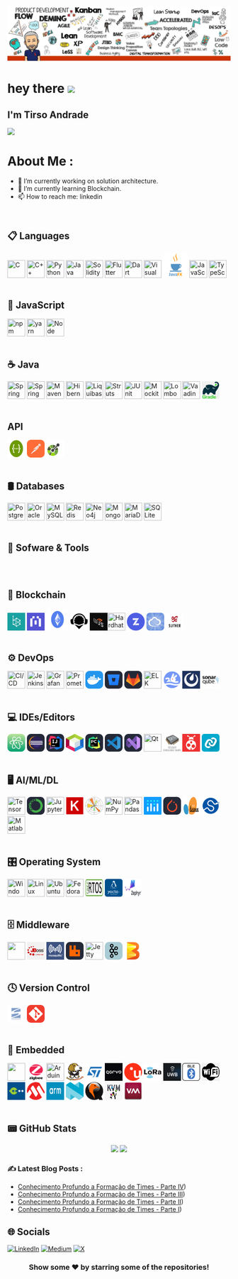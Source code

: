 ![image](https://github.com/gafawork/gafawork/blob/main/whitebox_gafawork.png)


<h1>
  hey there
  <img src="https://media.giphy.com/media/hvRJCLFzcasrR4ia7z/giphy.gif" width="30px"/>
</h1>

## I'm Tirso Andrade</h1>


![](https://komarev.com/ghpvc/?username=your-github-gafawork&style=for-the-badge)

# About Me :

- 🔭 I’m currently working on solution architecture.
- 🌱 I’m currently learning Blockchain.
- 📫 How to reach me: linkedin
<br>


## 📋 Languages
<img loading="lazy" src="https://user-images.githubusercontent.com/25181517/192106070-46255bcf-65e6-4c6b-a296-bf8d0d8fb2a7.png" width="40" height="40" title="C"/> <img loading="lazy" src="https://user-images.githubusercontent.com/25181517/192106073-90fffafe-3562-4ff9-a37e-c77a2da0ff58.png" width="40" height="40" title="C++"/> <img loading="lazy" src="https://user-images.githubusercontent.com/25181517/183423507-c056a6f9-1ba8-4312-a350-19bcbc5a8697.png" width="40" height="40" title="Python"/> <img loading="lazy" src="https://user-images.githubusercontent.com/25181517/117201156-9a724800-adec-11eb-9a9d-3cd0f67da4bc.png" width="40" height="40" title="Java"/> <img loading="lazy" src="https://cdn.jsdelivr.net/gh/devicons/devicon@latest/icons/solidity/solidity-original.svg" width="40" height="40" title="Solidity"/> <img loading="lazy" src="https://cdn.jsdelivr.net/gh/devicons/devicon@latest/icons/flutter/flutter-original.svg"  width="40" height="40" title="Flutter"/> <img loading="lazy" src="https://cdn.jsdelivr.net/gh/devicons/devicon@latest/icons/dart/dart-original-wordmark.svg"  width="40" height="40" title="Dart"/> <img loading="lazy" src="https://cdn.jsdelivr.net/gh/devicons/devicon@latest/icons/visualbasic/visualbasic-original.svg" width="40" height="40" title="Visual Basic"/> <img loading="lazy" src="https://github.com/gafawork/gafawork/blob/e2e236088c45aa35a094f4e2ffeee5a53e4138e4/img/javafx.png" width="56" height="56" title="JavaFX"/> <img loading="lazy" src="https://user-images.githubusercontent.com/25181517/117447155-6a868a00-af3d-11eb-9cfe-245df15c9f3f.png" width="40" height="40" title="JavaScript"/>  <img loading="lazy" src="https://user-images.githubusercontent.com/25181517/183890598-19a0ac2d-e88a-4005-a8df-1ee36782fde1.png" width="40" height="40" title="TypeScript"/> 
<br><br>



## 📜 JavaScript
 <img loading="lazy" src="https://user-images.githubusercontent.com/25181517/121401671-49102800-c959-11eb-9f6f-74d49a5e1774.png" width="40" height="40" title="
npm"/> <img loading="lazy" src="https://user-images.githubusercontent.com/25181517/183049794-a3dfaddd-22ee-4ffe-b0b4-549ccd4879f9.png" width="40" height="40" title="yarn"/> <img loading="lazy" src="https://user-images.githubusercontent.com/25181517/183568594-85e280a7-0d7e-4d1a-9028-c8c2209e073c.png" width="40" height="40" title="Node"/>
<br><br>

## ☕ Java
<img loading="lazy" src="https://user-images.githubusercontent.com/25181517/117201470-f6d56780-adec-11eb-8f7c-e70e376cfd07.png" width="40" height="40" title="Spring" /> <img loading="lazy" src="https://user-images.githubusercontent.com/25181517/183891303-41f257f8-6b3d-487c-aa56-c497b880d0fb.png" width="40" height="40" title="Spring Boot" /> <img loading="lazy" src="https://user-images.githubusercontent.com/25181517/117207242-07d5a700-adf4-11eb-975e-be04e62b984b.png" width="40" height="40" title="Maven" /> <img loading="lazy" src="https://user-images.githubusercontent.com/25181517/117207493-49665200-adf4-11eb-808e-a9c0fcc2a0a0.png" width="40" height="40" title="Hibernate" /> <img loading="lazy" src="https://user-images.githubusercontent.com/25181517/183891673-32824908-bc5d-44f8-8f72-f0415822404a.png" width="40" height="40" title="Liquibase" /> <img loading="lazy" src="https://user-images.githubusercontent.com/25181517/117446983-2e532980-af3d-11eb-823a-db81096fa435.png" width="40" height="40" title="Struts" /> <img loading="lazy" src="https://user-images.githubusercontent.com/25181517/117533873-484d4480-afef-11eb-9fad-67c8605e3592.png" width="40" height="40" title="JUnit" /> <img loading="lazy" src="https://user-images.githubusercontent.com/25181517/183892181-ad32b69e-3603-418c-b8e7-99e976c2a784.png" width="40" height="40" title="Mockito" /> <img loading="lazy" src="https://user-images.githubusercontent.com/25181517/190229463-87fa862f-ccf0-48da-8023-940d287df610.png" width="40" height="40" title="Lombok"/> <img loading="lazy" src="https://user-images.githubusercontent.com/25181517/121259141-047c8200-c8b0-11eb-9fdf-a9484c59f8d7.png" width="40" height="40" title="Vaadin"/> <img loading="lazy" src="https://github.com/gafawork/gafawork/blob/b09401285c736e40f6ead7cd5b56e29333b74676/img/gradle.png" width="40" height="40" title="Gradle"/> 
<br><br>

## API
<img loading="lazy" src="https://github.com/gafawork/gafawork/blob/6c3dab1f3dafa121e79f7790d03618717347f3fb/img/swagger-logo.png" width="40" height="40" title="Swagger"/> <img loading="lazy" src="https://github.com/gafawork/gafawork/blob/8dcde4f8b628cb0e35965e1598ff33b364f8b372/img/Postman.svg" width="40" height="40" title="Postman"/>
<img loading="lazy" src="https://github.com/gafawork/gafawork/blob/f17bf43f57aa883de8c29274b6512788bf608324/img/openapi-1.svg" width="40" height="40" title="Openapi"/>
<br><br>


## 🛢️ Databases
<img loading="lazy" src="https://user-images.githubusercontent.com/25181517/117208740-bfb78400-adf5-11eb-97bb-09072b6bedfc.png" width="40" height="40" title="PostgreSQL"/> <img loading="lazy" src="https://user-images.githubusercontent.com/25181517/117208736-bdedc080-adf5-11eb-912f-61c7d43705f6.png" width="40" height="40" title="Oracle"/> <img loading="lazy" src="https://user-images.githubusercontent.com/25181517/183896128-ec99105a-ec1a-4d85-b08b-1aa1620b2046.png" width="40" height="40" title="
MySQL"/> <img loading="lazy" src="https://user-images.githubusercontent.com/25181517/182884894-d3fa6ee0-f2b4-4960-9961-64740f533f2a.png" width="40" height="40" title="Redis"/> <img loading="lazy" src="https://user-images.githubusercontent.com/25181517/182884027-02cf00e4-6ac5-49a8-816d-3287a26bc5b4.png" width="40" height="40" title="Neo4j"/> <img loading="lazy" src="https://user-images.githubusercontent.com/25181517/182884177-d48a8579-2cd0-447a-b9a6-ffc7cb02560e.png" width="40" height="40" title="MongoDB"/> <img loading="lazy" src="https://github.com/marwin1991/profile-technology-icons/assets/136815194/3c698a4f-84e4-4849-a900-476b14311634" width="40" height="40" title="MariaDB"/> <img loading="lazy" src="https://github.com/marwin1991/profile-technology-icons/assets/136815194/82df4543-236b-4e45-9604-5434e3faab17" width="40" height="40" title="SQLite"/>
<br><br>


## 🧰 Sofware & Tools
<br><br>


## 🔗 Blockchain
<img loading="lazy" src="https://github.com/gafawork/gafawork/blob/425cb35c74b620155bb9bb78e885b5a889868f81/img/besu.jpg" width="40" height="40" title="Hyperledger Besu"/> <img loading="lazy" src="https://github.com/gafawork/gafawork/blob/0586b311b17cd9290721ea014edd04498a60d857/img/blockscout.jpg" width="40" height="40" title="Blockscout"/> <img loading="lazy" src="https://github.com/gafawork/gafawork/blob/2b88b2db8cbb45793f7a0517256f389587627778/img/ethereum3649.jpg" width="50" height="50" title="Ethereum"/>   <img loading="lazy" src="https://github.com/gafawork/gafawork/blob/e99dac54023cd5bd9ebb164b6ce0b2ddd294a0f9/img/remix.png" width="40" height="40" title="Remix"/> <img loading="lazy" src="https://github.com/gafawork/gafawork/blob/18cda141278d1bdde65c771e6629fbdc53771de6/img/web3js.jpg" width="40" height="40" title="Web3js"/><img loading="lazy" src="https://cdn.jsdelivr.net/gh/devicons/devicon@latest/icons/hardhat/hardhat-original.svg" width="40" height="40" title="Hardhat"/> 
 <img loading="lazy" src="https://github.com/gafawork/gafawork/blob/fb7669e4cad7e48700691efa4462323ecc8086f8/img/openzepelin.png" width="40" height="40" title="Openzepelin"/>  <img loading="lazy" src="https://github.com/gafawork/gafawork/blob/f4b37629c0dae757a4f08c80e91ccbc8cf3a6945/img/ether.png" width="40" height="40" title="Ether.js"/>  <img loading="lazy" src="https://github.com/gafawork/gafawork/blob/c59993a9d9ebb6e5447d8e7b6e6c436c76837c87/img/slither.png" width="40" height="40" title="Slither"/>
<br><br>
          
## ⚙️ DevOps
<img loading="lazy" src="https://user-images.githubusercontent.com/25181517/183868728-b2e11072-00a5-47e2-8a4e-4ebbb2b8c554.png" width="40" height="40" title="CI/CD"/> <img loading="lazy" src="https://user-images.githubusercontent.com/25181517/179090274-733373ef-3b59-4f28-9ecb-244bea700932.png" width="40" height="40" title="Jenkins"/> <img loading="lazy" src="https://user-images.githubusercontent.com/25181517/182534075-4962068b-4407-46c2-ac67-ddcb86af30cc.png" width="40" height="40" title=" Grafana"/> <img loading="lazy" src="https://user-images.githubusercontent.com/25181517/182534182-c510199a-7a4d-4084-96e3-e3db2251bbce.png" width="40" height="40" title="Prometheus"/> <img loading="lazy" src="https://github.com/gafawork/gafawork/blob/d61e10ac320451658b3863509e027c686c6e28f2/img/Docker.svg" width="40" height="40" title="Docker"/> <img loading="lazy" src="https://github.com/gafawork/gafawork/blob/b9ff5b9eb4cb919cb03ffdcc4eca4b6e55f9b3d4/img/BitBucket-Dark.svg" width="40" height="40" title="BitBucket"/> <img loading="lazy" src="https://github.com/gafawork/gafawork/blob/2c5fda65b310c1ed0b4c74fb90430492abeb73d7/img/GitLab-Dark.svg" width="40" height="40" title="Gitlab"/> <img loading="lazy" src="https://user-images.githubusercontent.com/25181517/183569191-f32cdf03-673f-4ae3-809b-3a8b376bb8a2.png" width="40" height="40" title="ELK"/> <img loading="lazy" src="https://github.com/gafawork/gafawork/blob/1c3d829ab550e3f74c8912da9a6705be09ddbf1b/img/devlake.png" width="40" height="40" title="DevLake"/> <img loading="lazy" src="https://github.com/gafawork/gafawork/blob/a6e39b8b0814318e64af9db73b9a2052dc0fbc97/img/Mattermost.jpg" width="40" height="40" title="Mattermost"/>  <img loading="lazy" src="https://github.com/gafawork/gafawork/blob/56c2139c6672a5346a20ca861210de302896c764/img/sonarqube-logo.png" width="40" height="40" title="SonarQube"/>
<br><br>

## 💻 IDEs/Editors
<img loading="lazy" src="https://github.com/gafawork/gafawork/blob/6164a8dd60ae29ab63887b9891153cb0661b097a/img/Atom.svg" width="40" height="40" title="Atom"/> <img loading="lazy" src="https://github.com/gafawork/gafawork/blob/9c3d714b27ec93fffd14bc717e168d929b9027b0/img/Eclipse-Dark.svg" width="40" height="40" title="Eclipse"/> <img loading="lazy" src="https://github.com/gafawork/gafawork/blob/8db64af324e5afba71df2a1040069b27669395b5/img/Idea-Dark.svg" width="40" height="40" title="IntelliJ"/> <img loading="lazy" src="https://github.com/gafawork/gafawork/blob/b83375126ee90e0ffbc0005df9f52ee4fa0c2cea/img/netbeans.png" width="40" height="40" title="Netbeans"/> <img loading="lazy" src="https://github.com/gafawork/gafawork/blob/60c080d66853c023296ed4f52e29fbe5aaf0c139/img/PyCharm-Dark.svg" width="40" height="40" title="PyCharm"/> <img loading="lazy" src="https://github.com/gafawork/gafawork/blob/77958cac8f4e9bc165fb16fdea4f158cca089159/img/VSCode-Dark.svg" width="40" height="40" title="VSCode"/> <img loading="lazy" src="https://github.com/gafawork/gafawork/blob/f5ffa8d22b35b135da733071e251fa49b7068e01/img/VisualStudio-Dark.svg" width="40" height="40" title="Visual Studio"/> <img loading="lazy" src="https://github.com/marwin1991/profile-technology-icons/assets/136815194/11e7dfe7-c1f6-483c-9d92-276f1fa9363b" width="40" height="40" title="Qt"/>  <img loading="lazy" src="https://github.com/gafawork/gafawork/blob/abe596e57462656f6e7fbcb23f2aa1b07b2d44ce/img/segger_studio.png" width="40" height="40" title="Segger Embedded Studio"/>  <img loading="lazy" src="https://github.com/gafawork/gafawork/blob/6f707a4ed10cacfb2b74a0b292a595055cdc7f50/img/atmel_studio.png" width="40" height="40" title="Atmel Studio"/>  <img loading="lazy" src="https://github.com/gafawork/gafawork/blob/b9009e433de694ea2e17ffde2c31f0e33caac739/img/nRF_Connect.png" width="40" height="40" title="nRF Connect"/>
<br><br>


## 🖥️ AI/ML/DL
<img loading="lazy" src="https://user-images.githubusercontent.com/25181517/223639822-2a01e63a-a7f9-4a39-8930-61431541bc06.png" width="40" height="40" title="TensorFlow"/>  <img loading="lazy" src="https://github.com/gafawork/gafawork/blob/3df73d094467aa955b57664141980fc75cf67077/img/Anaconda-Dark.svg" width="40" height="40" title="Anaconda"/> <img loading="lazy" src="https://user-images.githubusercontent.com/25181517/183914128-3fc88b4a-4ac1-40e6-9443-9a30182379b7.png" width="40" height="40" title="Jupyter Notebook"/> <img loading="lazy" src="https://github.com/gafawork/gafawork/blob/8281449eca6fb2b4a200c0169cd1f38e4583c9fb/img/keras.png" width="40" height="40" title="Jupyter Notebook"/>  <img loading="lazy" src="https://github.com/gafawork/gafawork/blob/e7af12cadd3a487853e7e13c75fae963133ab341/img/matplotlib.png" width="40" height="40" title="Matplotlib"/> <img loading="lazy" src="https://github.com/marwin1991/profile-technology-icons/assets/76012086/4ec200c2-acdf-4c42-b419-cd49cba3d09f" width="40" height="40" title="NumPy"/> <img loading="lazy" src="https://github.com/marwin1991/profile-technology-icons/assets/76012086/24b02d77-2f28-43c7-b5d6-e15e3395851b" width="40" height="40" title="Pandas"/>  <img loading="lazy" src="https://github.com/gafawork/gafawork/blob/c44726cdcc6c968d026dd7a546829fe6e6b45c3c/img/plotly.png" width="40" height="40" title="Plotly"/>  <img loading="lazy" src="https://github.com/gafawork/gafawork/blob/7d260e7ac7b4c50d8620cd711696fa6ae99e0a0d/img/PyTorch-Dark.svg" width="40" height="40" title="PyTorch"/>  <img loading="lazy" src="https://github.com/gafawork/gafawork/blob/b478d063293d6a3943a5e3bd539eae84e1488db6/img/scikit.png" width="40" height="40" title="scikit-learn"/>  <img loading="lazy" src="https://github.com/gafawork/gafawork/blob/cdfe220a699e963af94602ed8cdc6a7005a6d95c/img/scipy_logo300x300.png" width="40" height="40" title="scipy"/>     <img  loading="lazy" src="https://cdn.jsdelivr.net/gh/devicons/devicon@latest/icons/matlab/matlab-original.svg" width="40" height="40" title="Matlab"/>
<br><br>

## 🎛️ Operating System
 <img loading="lazy" src="https://user-images.githubusercontent.com/25181517/186884150-05e9ff6d-340e-4802-9533-2c3f02363ee3.png" width="40" height="40" title="Windows"/>  <img loading="lazy" src="https://github.com/marwin1991/profile-technology-icons/assets/76662862/2481dc48-be6b-4ebb-9e8c-3b957efe69fa" width="40" height="40" title="Linux"/>  <img loading="lazy" src="https://user-images.githubusercontent.com/25181517/186884153-99edc188-e4aa-4c84-91b0-e2df260ebc33.png" width="40" height="40" title="Ubuntu"/>
 <img loading="lazy" src="https://user-images.githubusercontent.com/25181517/186885787-4011a347-1f68-472c-bf8b-31ed1bb4f8ce.png" width="40" height="40" title="Fedora"/>  <img loading="lazy" src="https://github.com/gafawork/gafawork/blob/1c4328908b097db23120556c31d7a33033443b2c/img/FreeRTOS.png" width="40" height="40" title="Free RTOS"/>  <img loading="lazy" src="https://github.com/gafawork/gafawork/blob/03e4864d9dd8d10c8debac13d4367673289faa7b/img/yocto.png" width="40" height="40" title="Yocto Project"/>  <img loading="lazy" src="https://github.com/gafawork/gafawork/blob/36626f921404ca96c6258d9bc0b2b86070b5bd4c/img/zephyr.jfif" width="40" height="40" title="Zephyr"/>
 <br><br> 

## 🗄️ Middleware
<img  loading="lazy" src="https://cdn.jsdelivr.net/gh/devicons/devicon@latest/icons/tomcat/tomcat-original-wordmark.svg" width="40" height="40"/> <img loading="lazy" src="https://github.com/gafawork/gafawork/blob/575c5d1e1bb350d3fbaa1131b598248991d91919/img/jboss.png" width="40" height="40" title="JBoss"/>  <img loading="lazy" src="https://github.com/gafawork/gafawork/blob/325a3010b8383123dade583c6430d187dfff9f90/img/mosquitto.png" width="40" height="40" title="Mosquitto"/>  <img loading="lazy" src="https://github.com/gafawork/gafawork/blob/e6d8e973453cef37d93fdc6f4e44ef756c2ac4a3/img/RabbitMQ-Dark.svg" width="40" height="40" title="RabbitMQ"/>  <img loading="lazy" src="https://user-images.githubusercontent.com/25181517/183017080-bc1a1389-7286-4888-af7b-5aad88909995.png" width="40" height="40" title="Jetty"/>  <img loading="lazy" src="https://github.com/gafawork/gafawork/blob/0d84d7756c0c414b3626f1b5885be18849e9087b/img/kafka.svg" width="40" height="40" title="Kafka"/>  <img loading="lazy" src="https://github.com/gafawork/gafawork/blob/c4544f59c7e15ef5e74a5ee25ccc0496a20dcd37/img/beam.jfif" width="40" height="40" title="Beam"/>
<br><br>

## 🕓 Version Control
<img loading="lazy" src="https://github.com/gafawork/gafawork/blob/724570464505e1844b1aafca99f54de2beff0833/img/svn.png" width="40" height="40" title="SVN"/> <img loading="lazy" src="https://github.com/gafawork/gafawork/blob/85627a778fb18882c8c39ae8fe7549631295fd13/img/Git.svg" width="40" height="40" title="Git"/> 
<br><br>

## 🔌 Embedded
<img loading="lazy" src="https://cdn.jsdelivr.net/gh/devicons/devicon@latest/icons/raspberrypi/raspberrypi-original.svg" width="40" height="40" /> <img loading="lazy" src="https://github.com/gafawork/gafawork/blob/0f0843ae3b9b3a2169e4cb3643e73c6f363a2fa6/img/zigbee.png" width="40" height="40" title="Zigbee"/> <img loading="lazy" src="https://github.com/marwin1991/profile-technology-icons/assets/136815194/a57a85ba-e2dd-4036-85b6-7e1532391627" width="40" height="40" title="Arduino"/>  <img loading="lazy" src="https://github.com/gafawork/gafawork/blob/04fbf5328f9e46ecbc5d3740339dc28bdc0efa2e/img/beaglebone.png" width="40" height="40" title="Beaglebone"/>  <img loading="lazy" src="https://github.com/gafawork/gafawork/blob/750487b76224a39c4065ff806639496f0a1c4474/img/st.svg" width="40" height="40" title=" St"/>  <img loading="lazy" src="https://github.com/gafawork/gafawork/blob/5ddb7d6fdca57195961d53f0c19b3ff5842ad613/img/qorvo.png" width="40" height="40" title="Qorvo"/>  <img loading="lazy" src="https://github.com/gafawork/gafawork/blob/1eb1808a42b906862a2aaaf15a39bca95127b367/img/ublox.png" width="40" height="40" title="U-Blox"/>  <img loading="lazy" src="https://github.com/gafawork/gafawork/blob/51b1fe0166a0f6de45bc9c4b6b361775864cd6a2/img/LoRa.jpg" width="40" height="40" title="LoRa"/>  <img loading="lazy" src="https://github.com/gafawork/gafawork/blob/0f62c0040022c0d647168b26cbc74458890dd67f/img/uwb.png" width="40" height="40" title="UWB"/>  <img loading="lazy" src="https://github.com/gafawork/gafawork/blob/e4688ca96fe783c4471e13cd3edc7e599324f453/img/BLE.svg" width="40" height="40" title="BLE"/>  <img loading="lazy" src="https://github.com/gafawork/gafawork/blob/a463dcd46ddcb4034efb30aad0ad18b79a2be3ac/img/wifi.png" width="40" height="40" title="WiFi"/>  <img loading="lazy" src="https://github.com/gafawork/gafawork/blob/d0bc62f8f7ed760c205dc0d22f35a4011f603ef1/img/toradex.jpg" width="40" height="40" title="Toradex"/>  <img loading="lazy" src="https://github.com/gafawork/gafawork/blob/6bc66ffcf28894619eef4d0e0341fe6303c038d1/img/microchip.png" width="40" height="40" title="Microchip"/>  <img loading="lazy" src="https://github.com/gafawork/gafawork/blob/496130cea47ef0c607fa42ba2fea3f7dd8ece718/img/arm.png" width="40" height="40" title="arm"/>  <img loading="lazy" src="https://github.com/gafawork/gafawork/blob/2ec92900a9ead329422f16ae148a7477ab6f1723/img/nordic.png" width="40" height="40" title="Nordic"/>  <img loading="lazy" src="https://github.com/gafawork/gafawork/blob/80f7219fd9bf643e40af5adc0b9fbf061bb6bfa3/img/qemu.jfif" width="40" height="40" title="Qemu"/>  <img loading="lazy" src="https://github.com/gafawork/gafawork/blob/30b077c95132aa678de136951dfa2e557f11a318/img/kvm.png" width="40" height="40" title="KVM"/>  <img loading="lazy" src="https://github.com/gafawork/gafawork/blob/5606ef1a051cf35cbc9cdc76f657876eb40f7cde/img/virtmanager.jfif" width="40" height="40" title="Virt Manager"/>
<br><br>

## 📟 GitHub Stats
<p align="center">
	<img width="48%" src="https://github-readme-stats.vercel.app/api?username=gafawork&show_icons=true&theme=vue" />
	<img width="48%" src="https://github-readme-streak-stats.herokuapp.com/?user=gafawork&theme=vue" />
</p>

### ✍️ Latest Blog Posts :

- [Conhecimento Profundo a Formação de Times - Parte IV](https://medium.com/@tirso.andrade/uma-jornada-%C3%A1gil-a-forma%C3%A7%C3%A3o-de-times-parte-04-b646616ac1b0))
- [Conhecimento Profundo a Formação de Times - Parte III](https://medium.com/@tirso.andrade/uma-jornada-%C3%A1gil-a-topologia-de-time-parte-iii-81addac83086))
- [Conhecimento Profundo a Formação de Times - Parte II](https://medium.com/@tirso.andrade/uma-jornada-%C3%A1gil-a-topologia-de-time-parte-ii-52484071396d))
- [Conhecimento Profundo a Formação de Times - Parte I](https://medium.com/@tirso.andrade/uma-jornada-%C3%A1gil-a-topologia-de-times-parte-i-86779e8c1662))

    
## 🌐 Socials
[![LinkedIn](https://img.shields.io/badge/LinkedIn-0077B5?style=for-the-badge&logo=linkedin&logoColor=white)](https://www.linkedin.com/in/tirsoandrade/)
[![Medium](https://img.shields.io/badge/-Medium-%23000000?style=for-the-badge&logo=medium&logoColor=white)](https://medium.com/@tirso.andrade)
[![X](https://img.shields.io/badge/X-000?style=for-the-badge&logo=x)](https://x.com/gafawork)
          
<div align="center">

### Show some ❤️ by starring some of the repositories!

</div>
